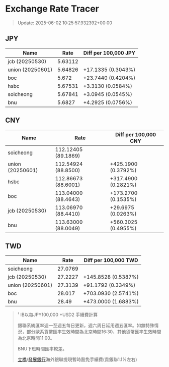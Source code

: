 # Exchange Rate Tracer

> Update: 2025-06-02 10:25:57.932392+00:00

## JPY

| Name             |    Rate | Diff per 100,000 JPY   |
|------------------|---------|------------------------|
| jcb (20250530)   | 5.63112 |                        |
| union (20250601) | 5.64826 | +17.1335 (0.3043%)     |
| boc              | 5.672   | +23.7440 (0.4204%)     |
| hsbc             | 5.67531 | +3.3130 (0.0584%)      |
| soicheong        | 5.67841 | +3.0945 (0.0545%)      |
| bnu              | 5.6827  | +4.2925 (0.0756%)      |

## CNY

| Name             | Rate                | Diff per 100,000 CNY   |
|------------------|---------------------|------------------------|
| soicheong        | 112.12405	(89.1869) |                        |
| union (20250601) | 112.54924	(88.8500) | +425.1900 (0.3792%)    |
| hsbc             | 112.86673	(88.6001) | +317.4900 (0.2821%)    |
| boc              | 113.04000	(88.4643) | +173.2700 (0.1535%)    |
| jcb (20250530)   | 113.06970	(88.4410) | +29.6975 (0.0263%)     |
| bnu              | 113.63000	(88.0049) | +560.3025 (0.4955%)    |

## TWD

| Name             |    Rate | Diff per 100,000 TWD   |
|------------------|---------|------------------------|
| soicheong        | 27.0769 |                        |
| jcb (20250530)   | 27.2227 | +145.8528 (0.5387%)    |
| union (20250601) | 27.3139 | +91.1792 (0.3349%)     |
| boc              | 28.017  | +703.0930 (2.5741%)    |
| bnu              | 28.49   | +473.0000 (1.6883%)    |


> ¹ IB以每JPY100,000 +USD2 手續費計算
>
> 銀聯系統匯率週一至週五每日更新，週六周日延用週五匯率。如無特殊情況，部分歐系貨幣匯率生效時間為北京時間16:30，其他貨幣匯率生效時間為北京時間11:00。
>
> BNU下班時間匯率較差。
>
> [立橋](https://www.wlbank.com.mo/uploads/ueditor/file/20181211/1544536513900230.pdf)/[發展銀行](https://www.mdb.com.mo/Service_Charges_20230728.pdf)海外銀聯提現暫時豁免手續費(貴銀聯1.1%左右)

